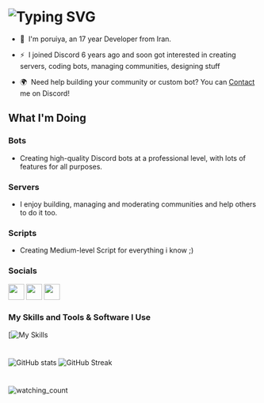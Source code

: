 <h1 href="https://git.io/typing-svg"><img src="https://readme-typing-svg.demolab.com?font=Fira+Code&pause=1000&random=false&width=435&lines=Hi;My+Name+Is+Poruiya;Maybe+Software+Engineer%3F" alt="Typing SVG" /></h1>

* 🤝  I'm poruiya, an 17 year Developer from Iran.

* ⚡  I joined Discord 6 years ago and soon got interested in creating servers, coding bots, managing communities, designing stuff

* 🌍  Need help building your community or custom bot? You can [Contact](https://discord.com/channels/@me/942361321456926721) me on Discord!

## What I'm Doing

### Bots
- Creating high-quality Discord bots at a professional level, with lots of features for all purposes.
### Servers
- I enjoy building, managing and moderating communities and help others to do it too.
### Scripts
- Creating Medium-level Script for everything i know ;)

### Socials

<p align="left"> <a href="https://discord.com/channels/@me/942361321456926721" target="_blank" rel="noreferrer"><img src="https://raw.githubusercontent.com/danielcranney/readme-generator/main/public/icons/socials/discord.svg" width="32" height="32" /></a> <a href="https://www.github.com/poruiya" target="_blank" rel="noreferrer"><img src="https://raw.githubusercontent.com/danielcranney/readme-generator/main/public/icons/socials/github-dark.svg" width="32" height="32" /></a> <a href="http://www.instagram.com/poruiya._.deragon" target="_blank" rel="noreferrer"><img src="https://raw.githubusercontent.com/danielcranney/readme-generator/main/public/icons/socials/instagram.svg" width="32" height="32" /></a></p>


### My Skills and Tools & Software I Use
[![My Skills](https://skillicons.dev/icons?i=html,css,js,react,nextjs,bootstrap,sass,tailwind,styledcomponents,ts,webpack,nodejs,php,laravel,py,dotnet,mongodb,mysql,discordjs,git,github,netlify,cloudflare,npm,yarn,sentry,figma,blender,ps,c,cpp,vscode,visualstudio,idea,linux,ubuntu,arch,kali,windows,bash,powershell,regex,electron,discord&perline=4)
# 
![GitHub stats](https://github-readme-stats.vercel.app/api?username=poruiya&count_private=true&show_icons=true&title_color=57cdf1&text_color=ffffff&icon_color=57cdf1&border_color=0d1117&bg_color=0d1117)
![GitHub Streak](https://streak-stats.demolab.com/?user=poruiya&background=0d1117&border=0d1117&stroke=57cdf1&ring=57cdf1&fire=57cdf1&currStreakNum=57cdf1&sideNums=57cdf1&currStreakLabel=57cdf1&sideLabels=57cdf1&dates=ffffff)
#
<img src="https://komarev.com/ghpvc/?username=poruiya&color=brightgreen" alt="watching_count" />
